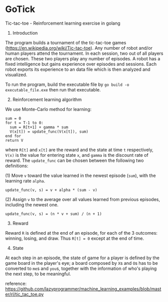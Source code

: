 # GoTick
Tic-tac-toe - Reinforcement learning exercise in golang

1. Introduction

The program builds a tournament of the tic-tac-toe games (https://en.wikipedia.org/wiki/Tic-tac-toe). Any number of robot and/or human players attend the tournament. In each session, two out of all players are chosen. These two players play any number of episodes. A robot has a fixed intelligence but gains experience over episodes and sessions. Each robot exports its experience to an data file which is then analyzed and visualized.

To run the program, build the executable file by `go build -o executable_file.exe` then run that executable.

2. Reinforcement learning algorithm

We use Monte-Carlo method for learning:

```
sum = 0
for t = T-1 to 0:
  sum = R[t+1] + gamma * sum
  V(x[t]) = update_func(V(x[t]), sum)
end for
return V
```

where `R[t]` and `x[t]` are the reward and the state at time `t` respectively, `V(x)` is the value for entering state `x`, and `gamma` is the discount rate of reward. The `update_func` can be chosen between the following two definitions:

(1) Move `v` toward the value learned in the newest episode (`sum`), with the learning rate `alpha`.

```
update_func(v, s) = v + alpha * (sum - v)
```

(2) Assign `v` to the average over all values learned from previous episodes, including the newest one.

```
update_func(v, s) = (n * v + sum) / (n + 1)
```

3. Reward

Reward `R` is defined at the end of an episode, for each of the 3 outcomes: winning, losing, and draw. Thus `R[t] = 0` except at the end of time.

4. State

At each step in an episode, the state of game for a player is defined by the game board in the player's eye; a board composed by `X`s and `O`s has to be converted to `me`s and `you`s, together with the information of who's playing the next step, to be meaningful.

reference: https://github.com/lazyprogrammer/machine_learning_examples/blob/master/rl/tic_tac_toe.py

